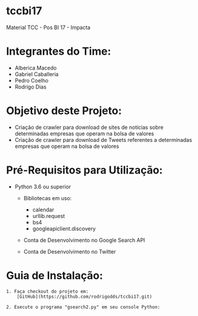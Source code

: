 # tccbi17
Material TCC - Pos BI 17 - Impacta

# Integrantes do Time:
* Alberica Macedo
* Gabriel Caballeria
* Pedro Coelho
* Rodrigo Dias

# Objetivo deste Projeto:
* Criação de crawler para download de sites de notícias sobre determinadas empresas que operam na bolsa de valores
* Criação de crawler para download de Tweets referentes a determinadas empresas que operam na bolsa de valores

# Pré-Requisitos para Utilização:
* Python 3.6 ou superior
	* Bibliotecas em uso:
		* calendar
		* urllib.request
		* bs4
		* googleapiclient.discovery
			
	* Conta de Desenvolvimento no Google Search API
	* Conta de Desenvolvimento no Twitter
	
# Guia de Instalação:
	1. Faça checkout do projeto em:
		[GitHub](https://github.com/rodrigodds/tccbi17.git)
		
	2. Execute o programa "gsearch2.py" em seu console Python:
			